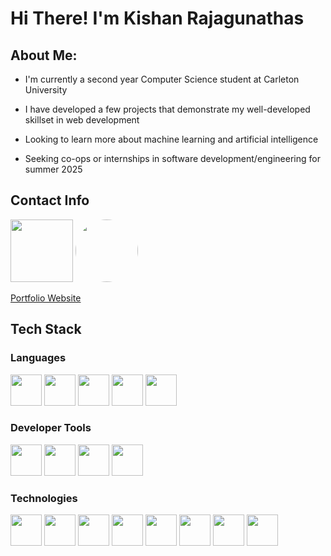 # Hi There! I'm Kishan Rajagunathas
## About Me:
- I'm currently a second year Computer Science student at Carleton University

- I have developed a few projects that demonstrate my well-developed skillset in web development

- Looking to learn more about machine learning and artificial intelligence

- Seeking co-ops or internships in software development/engineering for summer 2025

## Contact Info
<a href="https://www.linkedin.com/in/kishan-rajagunathas-54a2a7245/" target="_blank"><img src="https://github.com/user-attachments/assets/e001d595-66cd-456a-86ef-c39087b26b3c" width='100px'/></a>
<a  href="mailto:kishanrajagunathas@gmail.com" target="_blank">
  <img src="https://github.com/user-attachments/assets/8a4458c3-d820-4a40-a6cb-4ee812d0fc3f" style="width:100px; height:100px; border-radius:50%;"/>
</a>

<a href="https://www.kishanrajagunathas.ca/">Portfolio Website</a>

## Tech Stack

### Languages
<img src="https://github.com/user-attachments/assets/b3385ffc-dd28-447a-ad15-3c7fbb0b6e9d" width=50>
<img src="https://github.com/user-attachments/assets/456d75b1-cf71-4297-9b70-1723d7484ee4" width=50>
<img src="https://github.com/user-attachments/assets/892ca499-0d47-40ee-9060-af1cf4b26a79" width=50>
<img src="https://github.com/user-attachments/assets/17b7d1e8-cc0b-45d1-a957-5bc1f367ec52" width=50>
<img src="https://github.com/user-attachments/assets/e1fb24dc-5346-4f57-964a-2a26371d0415" width=50>

### Developer Tools
<img src="https://github.com/user-attachments/assets/bee5249d-edc1-4ea5-ba4f-0fcf03ace90d" width=50>
<img src="https://github.com/user-attachments/assets/328f87b3-d299-49ee-97a4-f54f5c841fb2" width=50>
<img src="https://github.com/user-attachments/assets/3488b4ad-5e6d-4d7f-957b-fc62d4f02a91" width=50>
<img src="https://github.com/user-attachments/assets/c153d552-6507-4a08-a830-6baa54bcb9a9" width=50>

### Technologies
<img src="https://github.com/user-attachments/assets/99a5f3eb-42b1-46de-9c6e-9ec7888ed483" width=50>
<img src="https://github.com/user-attachments/assets/d0c6b6a0-4fd5-44dd-9a9c-187f151f43e2" width=50>
<img src="https://github.com/user-attachments/assets/946eb076-ea19-4f16-975c-420255535666" width=50>
<img src="https://github.com/user-attachments/assets/323d081e-e318-4ed5-b968-13e529cfea21" width=50>
<img src="https://github.com/user-attachments/assets/3c0f097b-b385-4103-a44d-8e176ddc706b" width=50>
<img src="https://github.com/user-attachments/assets/12f1851f-c4df-4b65-96dc-5d2543c3b6ea" width=50>
<img src="https://github.com/user-attachments/assets/6dba47f2-71c6-4a01-b42c-b622b1856c95" width=50>
<img src="https://github.com/user-attachments/assets/5ff2adf9-a22a-445b-bc8f-7e7f6cf746aa" width=50>




